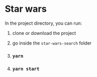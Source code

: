 # Star wars

In the project directory, you can run:

1. clone or download the project
2. go inside the `star-wars-search` folder
3. ### `yarn`

4. ### `yarn start`
